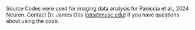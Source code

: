 Source Codes were used for imaging data analysis for Paniccia et al., 2024 Neuron. Contact Dr. James Otis (otis@musc.edu) if you have questions about using the code.

